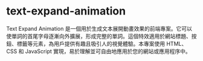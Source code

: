 # text-expand-animation
Text Expand Animation 是一個用於生成文本展開動畫效果的前端專案。它可以使單詞的首尾字母逐漸向外擴展，形成完整的單詞。這個特效適用於網站標題、按鈕、標籤等元素，為用戶提供有趣且吸引人的視覺體驗。本專案使用 HTML、CSS 和 JavaScript 實現，易於理解並可自由地應用於您的網站或應用程序中。
